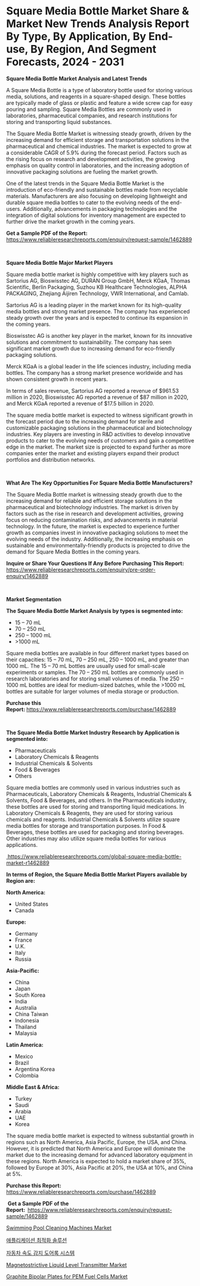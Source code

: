 <p><h1>Square Media Bottle Market Share & Market New Trends Analysis Report By Type, By Application, By End-use, By Region, And Segment Forecasts, 2024 - 2031</h1></p><p><strong>Square Media Bottle Market Analysis and Latest Trends</strong></p>
<p><p>A Square Media Bottle is a type of laboratory bottle used for storing various media, solutions, and reagents in a square-shaped design. These bottles are typically made of glass or plastic and feature a wide screw cap for easy pouring and sampling. Square Media Bottles are commonly used in laboratories, pharmaceutical companies, and research institutions for storing and transporting liquid substances.</p><p>The Square Media Bottle Market is witnessing steady growth, driven by the increasing demand for efficient storage and transportation solutions in the pharmaceutical and chemical industries. The market is expected to grow at a considerable CAGR of 5.9% during the forecast period. Factors such as the rising focus on research and development activities, the growing emphasis on quality control in laboratories, and the increasing adoption of innovative packaging solutions are fueling the market growth.</p><p>One of the latest trends in the Square Media Bottle Market is the introduction of eco-friendly and sustainable bottles made from recyclable materials. Manufacturers are also focusing on developing lightweight and durable square media bottles to cater to the evolving needs of the end-users. Additionally, advancements in packaging technologies and the integration of digital solutions for inventory management are expected to further drive the market growth in the coming years.</p></p>
<p><strong>Get a Sample PDF of the Report:&nbsp;</strong> <a href="https://www.reliableresearchreports.com/enquiry/request-sample/1462889">https://www.reliableresearchreports.com/enquiry/request-sample/1462889</a></p>
<p>&nbsp;</p>
<p><strong>Square Media Bottle Major Market Players</strong></p>
<p><p>Square media bottle market is highly competitive with key players such as Sartorius AG, Bioswisstec AG, DURAN Group GmbH, Merck KGaA, Thomas Scientific, Berlin Packaging, Suzhou KB Healthcare Technologies, ALPHA PACKAGING, Zhejiang Aijiren Technology, VWR International, and Camlab.</p><p>Sartorius AG is a leading player in the market known for its high-quality media bottles and strong market presence. The company has experienced steady growth over the years and is expected to continue its expansion in the coming years. </p><p>Bioswisstec AG is another key player in the market, known for its innovative solutions and commitment to sustainability. The company has seen significant market growth due to increasing demand for eco-friendly packaging solutions.</p><p>Merck KGaA is a global leader in the life sciences industry, including media bottles. The company has a strong market presence worldwide and has shown consistent growth in recent years.</p><p>In terms of sales revenue, Sartorius AG reported a revenue of $961.53 million in 2020, Bioswisstec AG reported a revenue of $87 million in 2020, and Merck KGaA reported a revenue of $17.5 billion in 2020.</p><p>The square media bottle market is expected to witness significant growth in the forecast period due to the increasing demand for sterile and customizable packaging solutions in the pharmaceutical and biotechnology industries. Key players are investing in R&D activities to develop innovative products to cater to the evolving needs of customers and gain a competitive edge in the market. The market size is projected to expand further as more companies enter the market and existing players expand their product portfolios and distribution networks.</p></p>
<p>&nbsp;</p>
<p><strong>What Are The Key Opportunities For Square Media Bottle Manufacturers?</strong></p>
<p><p>The Square Media Bottle market is witnessing steady growth due to the increasing demand for reliable and efficient storage solutions in the pharmaceutical and biotechnology industries. The market is driven by factors such as the rise in research and development activities, growing focus on reducing contamination risks, and advancements in material technology. In the future, the market is expected to experience further growth as companies invest in innovative packaging solutions to meet the evolving needs of the industry. Additionally, the increasing emphasis on sustainable and environmentally-friendly products is projected to drive the demand for Square Media Bottles in the coming years.</p></p>
<p><strong>Inquire or Share Your Questions If Any Before Purchasing This Report:</strong> <a href="https://www.reliableresearchreports.com/enquiry/pre-order-enquiry/1462889">https://www.reliableresearchreports.com/enquiry/pre-order-enquiry/1462889</a></p>
<p>&nbsp;</p>
<p><strong>Market Segmentation</strong></p>
<p><strong>The Square Media Bottle Market Analysis by types is segmented into:</strong></p>
<p><ul><li>15 – 70 mL</li><li>70 – 250 mL</li><li>250 – 1000 mL</li><li>>1000 mL</li></ul></p>
<p><p>Square media bottles are available in four different market types based on their capacities: 15 – 70 mL, 70 – 250 mL, 250 – 1000 mL, and greater than 1000 mL. The 15 – 70 mL bottles are usually used for small-scale experiments or samples. The 70 – 250 mL bottles are commonly used in research laboratories and for storing small volumes of media. The 250 – 1000 mL bottles are ideal for medium-sized batches, while the >1000 mL bottles are suitable for larger volumes of media storage or production.</p></p>
<p><strong>Purchase this Report:&nbsp;</strong><a href="https://www.reliableresearchreports.com/purchase/1462889">https://www.reliableresearchreports.com/purchase/1462889</a></p>
<p>&nbsp;</p>
<p><strong>The Square Media Bottle Market Industry Research by Application is segmented into:</strong></p>
<p><ul><li>Pharmaceuticals</li><li>Laboratory Chemicals & Reagents</li><li>Industrial Chemicals & Solvents</li><li>Food & Beverages</li><li>Others</li></ul></p>
<p><p>Square media bottles are commonly used in various industries such as Pharmaceuticals, Laboratory Chemicals & Reagents, Industrial Chemicals & Solvents, Food & Beverages, and others. In the Pharmaceuticals industry, these bottles are used for storing and transporting liquid medications. In Laboratory Chemicals & Reagents, they are used for storing various chemicals and reagents. Industrial Chemicals & Solvents utilize square media bottles for storage and transportation purposes. In Food & Beverages, these bottles are used for packaging and storing beverages. Other industries may also utilize square media bottles for various applications.</p></p>
<p><a href="https://www.reliableresearchreports.com/global-square-media-bottle-market-r1462889">&nbsp;https://www.reliableresearchreports.com/global-square-media-bottle-market-r1462889</a></p>
<p><strong>In terms of Region, the Square Media Bottle Market Players available by Region are:</strong></p>
<p>
    <p> <strong> North America: </strong>
        <ul>
            <li>United States</li>
            <li>Canada</li>
        </ul>
        </p> 
    <p> <strong> Europe: </strong>
        <ul>
            <li>Germany</li>
            <li>France</li>
            <li>U.K.</li>
            <li>Italy</li>
            <li>Russia</li>
        </ul>
        </p> 
    <p> <strong> Asia-Pacific: </strong>
        <ul>
            <li>China</li>
            <li>Japan</li>
            <li>South Korea</li>
            <li>India</li>
            <li>Australia</li>
            <li>China Taiwan</li>
            <li>Indonesia</li>
            <li>Thailand</li>
            <li>Malaysia</li>
        </ul>
        </p> 
    <p> <strong> Latin America: </strong>
        <ul>
            <li>Mexico</li>
            <li>Brazil</li>
            <li>Argentina Korea</li>
            <li>Colombia</li>
        </ul>
        </p> 
    <p> <strong> Middle East & Africa: </strong>
        <ul>
            <li>Turkey</li>
            <li>Saudi</li>
            <li>Arabia</li>
            <li>UAE</li>
            <li>Korea</li>
        </ul>
    </p>
    </p>
<p><p>The square media bottle market is expected to witness substantial growth in regions such as North America, Asia Pacific, Europe, the USA, and China. However, it is predicted that North America and Europe will dominate the market due to the increasing demand for advanced laboratory equipment in these regions. North America is expected to hold a market share of 35%, followed by Europe at 30%, Asia Pacific at 20%, the USA at 10%, and China at 5%.</p></p>
<p><strong>Purchase this Report: </strong><a href="https://www.reliableresearchreports.com/purchase/1462889">https://www.reliableresearchreports.com/purchase/1462889</a></p>
<p>&nbsp;<strong>Get a Sample PDF of the Report:&nbsp;&nbsp;</strong><a href="https://www.reliableresearchreports.com/enquiry/request-sample/1462889">https://www.reliableresearchreports.com/enquiry/request-sample/1462889</a></p>
<p><strong></strong></p>
<p><p><a href="https://medium.com/@goldapearce28ryuytr/swimming-pool-cleaning-machines-market-emerging-trends-and-future-prospects-for-period-from-2024-to-f15c510293de">Swimming Pool Cleaning Machines Market</a></p><p><a href="https://github.com/joannescott9078/Market-Research-Report-List-2/blob/main/955490883387.md">애플리케이션 최적화 솔루션</a></p><p><a href="https://github.com/khairinauzunul/Market-Research-Report-List-2/blob/main/901359083388.md">자동차 속도 감지 도어록 시스템</a></p><p><a href="https://medium.com/@thadnader_5170/magnetostrictive-liquid-level-transmitter-market-a-global-and-regional-analysis-2024-2031-6cb2eaf1ff48">Magnetostrictive Liquid Level Transmitter Market</a></p><p><a href="https://github.com/lukmanduiky01/Market-Research-Report-List-1/blob/main/graphite-bipolar-plates-for-pem-fuel-cells-market.md">Graphite Bipolar Plates for PEM Fuel Cells Market</a></p></p>